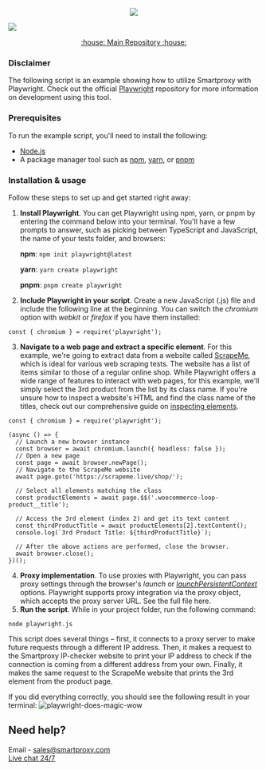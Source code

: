<p align="center">
<a href="https://dashboard.smartproxy.com/?page=residential-proxies&utm_source=socialorganic&utm_medium=social&utm_campaign=resi_trial_GITHUB"><img src="https://i.imgur.com/opsHIEZ.png"</a>
</p>

[![](https://dcbadge.vercel.app/api/server/gvJhWJPaB4)](https://discord.gg/sCr34yVDVB)

<p align="center">
    <a href="https://github.com/Smartproxy/Smartproxy"> :house: Main Repository :house: </a>
</p>

### Disclaimer

The following script is an example showing how to utilize Smartproxy with Playwright.
Check out the official [Playwright](https://github.com/microsoft/playwright) repository for more information on development using this tool.

### Prerequisites

To run the example script, you'll need to install the following:

* [Node.js](https://nodejs.org/en/download/)
* A package manager tool such as [npm](https://www.npmjs.com/), [yarn](https://yarnpkg.com/), or [pnpm](https://pnpm.io/)

### Installation & usage
Follow these steps to set up and get started right away: 

1. **Install Playwright**. You can get Playwright using npm, yarn, or pnpm by entering the command below into your terminal. You'll have a few prompts to answer, such as picking between TypeScript and JavaScript, the name of your tests folder, and browsers:
   
   **npm**: `npm init playwright@latest`
   
   **yarn**: `yarn create playwright`
   
   **pnpm**: `pnpm create playwright`
   
2. **Include Playwright in your script**. Create a new JavaScript (.js) file and include the following line at the beginning. You can switch the _chromium_ option with _webkit_ or _firefox_ if you have them installed:
   
`const { chromium } = require('playwright');`

3. **Navigate to a web page and extract a specific element**. For this example, we're going to extract data from a website called [ScrapeMe](https://scrapeme.live/shop/), which is ideal for various web scraping tests. The website has a list of items similar to those of a regular online shop. While Playwright offers a wide range of features to interact with web pages, for this example, we'll simply select the 3rd product from the list by its class name. If you're unsure how to inspect a website's HTML and find the class name of the titles, check out our comprehensive guide on [inspecting elements](https://smartproxy.com/blog/how-to-inspect-element).

```
const { chromium } = require('playwright');

(async () => {
  // Launch a new browser instance
  const browser = await chromium.launch({ headless: false });
  // Open a new page
  const page = await browser.newPage();
  // Navigate to the ScrapeMe website
  await page.goto('https://scrapeme.live/shop/');

  // Select all elements matching the class
  const productElements = await page.$$('.woocommerce-loop-product__title');

  // Access the 3rd element (index 2) and get its text content
  const thirdProductTitle = await productElements[2].textContent();
  console.log(`3rd Product Title: ${thirdProductTitle}`);

  // After the above actions are performed, close the browser.
  await browser.close();
})();
```

4. **Proxy implementation**. To use proxies with Playwright, you can pass proxy settings through the browser's _launch_ or [_launchPersistentContext_](https://playwright.dev/docs/api/class-browsertype) options. Playwright supports proxy integration via the proxy object, which accepts the proxy server URL.
   See the full file here.
7. **Run the script**. While in your project folder, run the following command:

`node playwright.js`

This script does several things – first, it connects to a proxy server to make future requests through a different IP address. Then, it makes a request to the Smartproxy IP-checker website to print your IP address to check if the connection is coming from a different address from your own. Finally, it makes the same request to the ScrapeMe website that prints the 3rd element from the product page.

If you did everything correctly, you should see the following result in your terminal:
![playwright-does-magic-wow](https://github.com/user-attachments/assets/ee9d9b00-c2cf-4f77-b33b-76e9bc7ff839)

## Need help?

Email - sales@smartproxy.com
<br><a href="https://smartproxy.com">Live chat 24/7</a>
